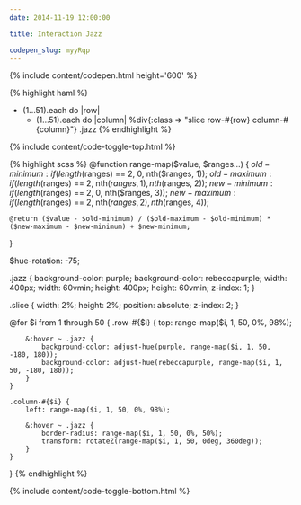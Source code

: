 ```yaml
---
date: 2014-11-19 12:00:00

title: Interaction Jazz

codepen_slug: myyRqp
---
```



{% include content/codepen.html height='600' %}

{% highlight haml %}
- (1...51).each do |row|
    - (1...51).each do |column|
        %div{:class => "slice  row-#{row}  column-#{column}"}
.jazz
{% endhighlight %}

{% include content/code-toggle-top.html %}

{% highlight scss %}
@function range-map($value, $ranges...) {
    $old-minimum: if(length($ranges) == 2, 0, nth($ranges, 1));
    $old-maximum: if(length($ranges) == 2, nth($ranges, 1), nth($ranges, 2));
    $new-minimum: if(length($ranges) == 2, 0, nth($ranges, 3));
    $new-maximum: if(length($ranges) == 2, nth($ranges, 2), nth($ranges, 4));

    @return ($value - $old-minimum) / ($old-maximum - $old-minimum) * ($new-maximum - $new-minimum) + $new-minimum;
}

$hue-rotation: -75;

.jazz {
    background-color: purple;
    background-color: rebeccapurple;
    width: 400px;
    width: 60vmin;
    height: 400px;
    height: 60vmin;
    z-index: 1;
}

.slice {
    width: 2%;
    height: 2%;
    position: absolute;
    z-index: 2;
}

@for $i from 1 through 50 {
    .row-#{$i} {
        top: range-map($i, 1, 50, 0%, 98%);

        &:hover ~ .jazz {
            background-color: adjust-hue(purple, range-map($i, 1, 50, -180, 180));
            background-color: adjust-hue(rebeccapurple, range-map($i, 1, 50, -180, 180));
        }
    }

    .column-#{$i} {
        left: range-map($i, 1, 50, 0%, 98%);

        &:hover ~ .jazz {
            border-radius: range-map($i, 1, 50, 0%, 50%);
            transform: rotateZ(range-map($i, 1, 50, 0deg, 360deg));
        }
    }
}
{% endhighlight %}

{% include content/code-toggle-bottom.html %}
